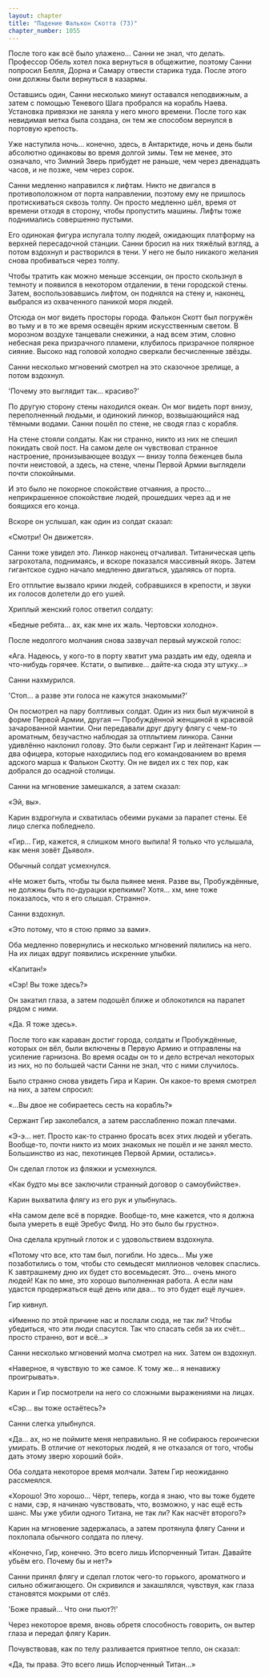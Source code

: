 ```yaml
---
layout: chapter
title: "Падение Фалькон Скотта (73)"
chapter_number: 1055
---
```


После того как всё было улажено... Санни не знал, что делать. Профессор Обель хотел пока вернуться в общежитие, поэтому Санни попросил Белля, Дорна и Самару отвести старика туда. После этого они должны были вернуться в казармы.

Оставшись один, Санни несколько минут оставался неподвижным, а затем с помощью Теневого Шага пробрался на корабль Наева. Установка привязки не заняла у него много времени. После того как невидимая метка была создана, он тем же способом вернулся в портовую крепость.

Уже наступила ночь... конечно, здесь, в Антарктиде, ночь и день были абсолютно одинаковы во время долгой зимы. Тем не менее, это означало, что Зимний Зверь прибудет не раньше, чем через двенадцать часов, и не позже, чем через сорок.

Санни медленно направился к лифтам. Никто не двигался в противоположном от порта направлении, поэтому ему не пришлось протискиваться сквозь толпу. Он просто медленно шёл, время от времени отходя в сторону, чтобы пропустить машины. Лифты тоже поднимались совершенно пустыми.

Его одинокая фигура испугала толпу людей, ожидающих платформу на верхней пересадочной станции. Санни бросил на них тяжёлый взгляд, а потом вздохнул и растворился в тени. У него не было никакого желания снова пробиваться через толпу.

Чтобы тратить как можно меньше эссенции, он просто скользнул в темноту и появился в некотором отдалении, в тени городской стены. Затем, воспользовавшись лифтом, он поднялся на стену и, наконец, выбрался из охваченного паникой моря людей.

Отсюда он мог видеть просторы города. Фалькон Скотт был погружён во тьму и в то же время освещён ярким искусственным светом. В морозном воздухе танцевали снежинки, а над всем этим, словно небесная река призрачного пламени, клубилось призрачное полярное сияние. Высоко над головой холодно сверкали бесчисленные звёзды.

Санни несколько мгновений смотрел на это сказочное зрелище, а потом вздохнул.

'Почему это выглядит так... красиво?'

По другую сторону стены находился океан. Он мог видеть порт внизу, переполненный людьми, и одинокий линкор, возвышающийся над тёмными водами. Санни пошёл по стене, не сводя глаз с корабля.

На стене стояли солдаты. Как ни странно, никто из них не спешил покидать свой пост. На самом деле он чувствовал странное настроение, пронизывающее воздух — внизу толпа беженцев была почти неистовой, а здесь, на стене, члены Первой Армии выглядели почти спокойными.

И это было не покорное спокойствие отчаяния, а просто... неприкрашенное спокойствие людей, прошедших через ад и не боящихся его конца.

Вскоре он услышал, как один из солдат сказал:

«Смотри! Он движется».

Санни тоже увидел это. Линкор наконец отчаливал. Титаническая цепь загрохотала, поднимаясь, и вскоре показался массивный якорь. Затем гигантское судно начало медленно двигаться, удаляясь от порта.

Его отплытие вызвало крики людей, собравшихся в крепости, и звуки их голосов долетели до его ушей.

Хриплый женский голос ответил солдату:

«Бедные ребята... ах, как мне их жаль. Чертовски холодно».

После недолгого молчания снова зазвучал первый мужской голос:

«Ага. Надеюсь, у кого-то в порту хватит ума раздать им еду, одеяла и что-нибудь горячее. Кстати, о выпивке... дайте-ка сюда эту штуку...»

Санни нахмурился.

'Стоп... а разве эти голоса не кажутся знакомыми?'

Он посмотрел на пару болтливых солдат. Один из них был мужчиной в форме Первой Армии, другая — Пробуждённой женщиной в красивой зачарованной мантии. Они передавали друг другу флягу с чем-то ароматным, безучастно наблюдая за отплытием линкора. Санни удивлённо наклонил голову. Это были сержант Гир и лейтенант Карин — два офицера, которые находились под его командованием во время адского марша к Фалькон Скотту. Он не видел их с тех пор, как добрался до осадной столицы.

Санни на мгновение замешкался, а затем сказал:

«Эй, вы».

Карин вздрогнула и схватилась обеими руками за парапет стены. Её лицо слегка побледнело.

«Гир... Гир, кажется, я слишком много выпила! Я только что услышала, как меня зовёт Дьявол».

Обычный солдат усмехнулся.

«Не может быть, чтобы ты была пьянее меня. Разве вы, Пробуждённые, не должны быть по-дурацки крепкими? Хотя... хм, мне тоже показалось, что я его слышал. Странно».

Санни вздохнул.

«Это потому, что я стою прямо за вами».

Оба медленно повернулись и несколько мгновений пялились на него. На их лицах вдруг появились искренние улыбки.

«Капитан!»

«Сэр! Вы тоже здесь?»

Он закатил глаза, а затем подошёл ближе и облокотился на парапет рядом с ними.

«Да. Я тоже здесь».

После того как караван достиг города, солдаты и Пробуждённые, которых он вёл, были включены в Первую Армию и отправлены на усиление гарнизона. Во время осады он то и дело встречал некоторых из них, но по большей части Санни не знал, что с ними случилось.

Было странно снова увидеть Гира и Карин. Он какое-то время смотрел на них, а затем спросил:

«...Вы двое не собираетесь сесть на корабль?»

Сержант Гир заколебался, а затем расслабленно пожал плечами.

«Э-э... нет. Просто как-то странно бросать всех этих людей и убегать. Вообще-то, почти никто из моих знакомых не пошёл и не занял место. Большинство из нас, пехотинцев Первой Армии, остались».

Он сделал глоток из фляжки и усмехнулся.

«Как будто мы все заключили странный договор о самоубийстве».

Карин выхватила флягу из его рук и улыбнулась.

«На самом деле всё в порядке. Вообще-то, мне кажется, что я должна была умереть в ещё Эребус Филд. Но это было бы грустно».

Она сделала крупный глоток и с удовольствием вздохнула.

«Потому что все, кто там был, погибли. Но здесь... Мы уже позаботились о том, чтобы сто семьдесят миллионов человек спаслись. К завтрашнему дню их будет сто восемьдесят. Это... очень много людей! Как по мне, это хорошо выполненная работа. А если нам удастся продержаться ещё день или два... то это будет ещё лучше».

Гир кивнул.

«Именно по этой причине нас и послали сюда, не так ли? Чтобы убедиться, что эти люди спасутся. Так что спасать себя за их счёт... просто странно, вот и всё...»

Санни несколько мгновений молча смотрел на них. Затем он вздохнул.

«Наверное, я чувствую то же самое. К тому же... я ненавижу проигрывать».

Карин и Гир посмотрели на него со сложными выражениями на лицах.

«Сэр... вы тоже остаётесь?»

Санни слегка улыбнулся.

«Да... ах, но не поймите меня неправильно. Я не собираюсь героически умирать. В отличие от некоторых людей, я не отказался от того, чтобы дать этому зверю хороший бой».

Оба солдата некоторое время молчали. Затем Гир неожиданно рассмеялся.

«Хорошо! Это хорошо... Чёрт, теперь, когда я знаю, что вы тоже будете с нами, сэр, я начинаю чувствовать, что, возможно, у нас ещё есть шанс. Мы уже убили одного Титана, не так ли? Как насчёт второго?»

Карин на мгновение задержалась, а затем протянула флягу Санни и похлопала обычного солдата по плечу.

«Конечно, Гир, конечно. Это всего лишь Испорченный Титан. Давайте убьём его. Почему бы и нет?»

Санни принял флягу и сделал глоток чего-то горького, ароматного и сильно обжигающего. Он скривился и закашлялся, чувствуя, как глаза становятся мокрыми от слёз.

'Боже правый... Что они пьют?!'

Через некоторое время, вновь обретя способность говорить, он вытер глаза и передал флягу Карин.

Почувствовав, как по телу разливается приятное тепло, он сказал:

«Да, ты права. Это всего лишь Испорченный Титан...»
